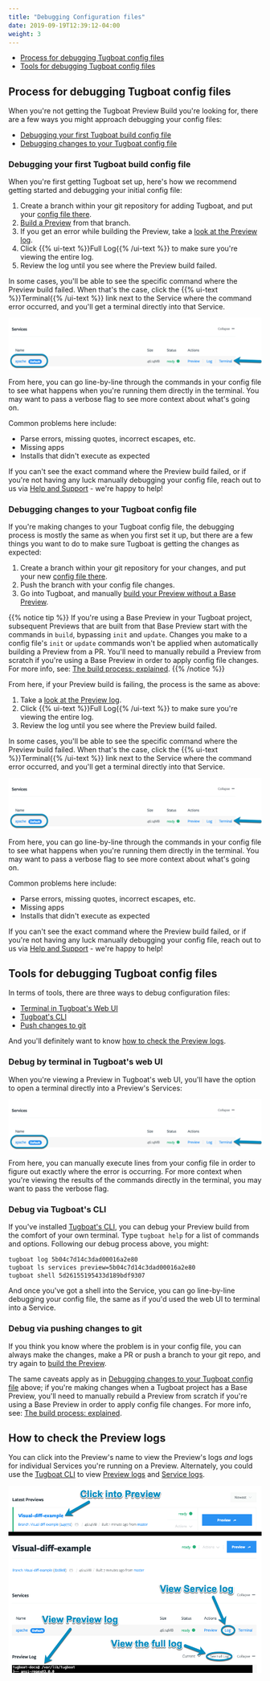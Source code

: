 ```yaml
---
title: "Debugging Configuration files"
date: 2019-09-19T12:39:12-04:00
weight: 3
---
```


- [Process for debugging Tugboat config files](#process-for-debugging-tugboat-config-files)
- [Tools for debugging Tugboat config files](#tools-for-debugging-tugboat-config-files)

## Process for debugging Tugboat config files

When you're not getting the Tugboat Preview Build you're looking for, there are
a few ways you might approach debugging your config files:

- [Debugging your first Tugboat build config file](#debugging-your-first-tugboat-build-config-file)
- [Debugging changes to your Tugboat config file](#debugging-changes-to-your-tugboat-config-file)

### Debugging your first Tugboat build config file

When you're first getting Tugboat set up, here's how we recommend getting
started and debugging your initial config file:

1. Create a branch within your git repository for adding Tugboat, and put your
   [config file there](/setting-up-tugboat/create-a-tugboat-config-file/).
2. [Build a Preview](/building-a-preview/administer-previews/build-previews/)
   from that branch.
3. If you get an error while building the Preview, take a
   [look at the Preview log](#how-to-check-the-preview-logs).
4. Click {{% ui-text %}}Full Log{{% /ui-text %}} to make sure you're viewing the
   entire log.
5. Review the log until you see where the Preview build failed.

In some cases, you'll be able to see the specific command where the Preview
build failed. When that's the case, click the
{{% ui-text %}}Terminal{{% /ui-text %}} link next to the Service where the
command error occurred, and you'll get a terminal directly into that Service.

![Terminal directly into the Service](/_images/troubleshooting-terminal-into-service.png)

From here, you can go line-by-line through the commands in your config file to
see what happens when you're running them directly in the terminal. You may want
to pass a verbose flag to see more context about what's going on.

Common problems here include:

- Parse errors, missing quotes, incorrect escapes, etc.
- Missing apps
- Installs that didn't execute as expected

If you can't see the exact command where the Preview build failed, or if you're
not having any luck manually debugging your config file, reach out to us via
[Help and Support](/support/) - we're happy to help!

### Debugging changes to your Tugboat config file

If you're making changes to your Tugboat config file, the debugging process is
mostly the same as when you first set it up, but there are a few things you want
to do to make sure Tugboat is getting the changes as expected:

1. Create a branch within your git repository for your changes, and put your new
   [config file there](/setting-up-tugboat/create-a-tugboat-config-file/).
2. Push the branch with your config file changes.
3. Go into Tugboat, and manually
   [build your Preview without a Base Preview](/building-a-preview/work-with-base-previews/building-new-previews/).

{{% notice tip %}} If you're using a Base Preview in your Tugboat project,
subsequent Previews that are built from that Base Preview start with the
commands in `build`, bypassing `init` and `update`. Changes you make to a config
file's `init` or `update` commands won't be applied when automatically building
a Preview from a PR. You'll need to manually rebuild a Preview from scratch if
you're using a Base Preview in order to apply config file changes. For more
info, see:
[The build process: explained](/building-a-preview/preview-deep-dive/how-previews-work/#the-build-process-explained).
{{% /notice %}}

From here, if your Preview build is failing, the process is the same as above:

1. Take a [look at the Preview log](#how-to-check-the-preview-logs).
2. Click {{% ui-text %}}Full Log{{% /ui-text %}} to make sure you're viewing the
   entire log.
3. Review the log until you see where the Preview build failed.

In some cases, you'll be able to see the specific command where the Preview
build failed. When that's the case, click the
{{% ui-text %}}Terminal{{% /ui-text %}} link next to the Service where the
command error occurred, and you'll get a terminal directly into that Service.

![Terminal directly into the Service](/_images/troubleshooting-terminal-into-service.png)

From here, you can go line-by-line through the commands in your config file to
see what happens when you're running them directly in the terminal. You may want
to pass a verbose flag to see more context about what's going on.

Common problems here include:

- Parse errors, missing quotes, incorrect escapes, etc.
- Missing apps
- Installs that didn't execute as expected

If you can't see the exact command where the Preview build failed, or if you're
not having any luck manually debugging your config file, reach out to us via
[Help and Support](/support/) - we're happy to help!

## Tools for debugging Tugboat config files

In terms of tools, there are three ways to debug configuration files:

- [Terminal in Tugboat's Web UI](#debug-by-terminal-in-tugboat-s-web-ui)
- [Tugboat's CLI](#debug-via-tugboat-s-cli)
- [Push changes to git](#debug-via-pushing-changes-to-git)

And you'll definitely want to know
[how to check the Preview logs](#how-to-check-the-preview-logs).

### Debug by terminal in Tugboat's web UI

When you're viewing a Preview in Tugboat's web UI, you'll have the option to
open a terminal directly into a Preview's Services:

![Terminal directly into the Service](/_images/troubleshooting-terminal-into-service.png)

From here, you can manually execute lines from your config file in order to
figure out exactly where the error is occurring. For more context when you're
viewing the results of the commands directly in the terminal, you may want to
pass the verbose flag.

### Debug via Tugboat's CLI

If you've installed [Tugboat's CLI](/tugboat-cli/), you can debug your Preview
build from the comfort of your own terminal. Type `tugboat help` for a list of
commands and options. Following our debug process above, you might:

```shell
tugboat log 5b04c7d14c3dad00016a2e80
tugboat ls services preview=5b04c7d14c3dad00016a2e80
tugboat shell 5d26155195433d189bdf9307
```

And once you've got a shell into the Service, you can go line-by-line debugging
your config file, the same as if you'd used the web UI to terminal into a
Service.

### Debug via pushing changes to git

If you think you know where the problem is in your config file, you can always
make the changes, make a PR or push a branch to your git repo, and try again to
[build the Preview](/building-a-preview/administer-previews/build-previews/).

The same caveats apply as in
[Debugging changes to your Tugboat config file](#debugging-changes-to-your-tugboat-config-file)
above; if you're making changes when a Tugboat project has a Base Preview,
you'll need to manually rebuild a Preview from scratch if you're using a Base
Preview in order to apply config file changes. For more info, see:
[The build process: explained](/building-a-preview/preview-deep-dive/how-previews-work/#the-build-process-explained).

## How to check the Preview logs

You can click into the Preview's name to view the Preview's logs _and_ logs for
individual Services you're running on a Preview. Alternately, you could use the
[Tugboat CLI](/tugboat-cli/) to view
[Preview logs](/tugboat-cli/use-the-cli/#view-preview-logs) and
[Service logs](/tugboat-cli/use-the-cli/#view-services-logs).

![View Preview logs](/_images/troubleshooting-how-to-check-preview-logs.png)
